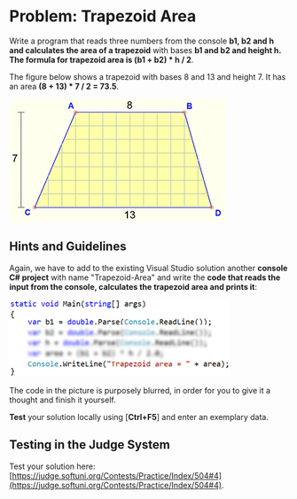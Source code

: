 # Problem: Trapezoid Area

Write a program that reads three numbers from the console **b1, b2 and h and calculates the area of a trapezoid** with bases **b1 and b2 and height h. The formula for trapezoid area is (b1 + b2) \* h / 2**.

The figure below shows a trapezoid with bases 8 and 13 and height 7. It has an area **(8 + 13) \* 7 / 2 = 73.5**.

![](../../../../assets/chapter-2-images/05.Trapezoid-area-01.png)

## Hints and Guidelines

Again, we have to add to the existing Visual Studio solution another **console C# project** with name "Trapezoid-Area" and write the **code that reads the input from the console, calculates the trapezoid area and prints it**:

![](../../../../assets/chapter-2-images/05.Trapezoid-area-02.png)

The code in the picture is purposely blurred, in order for you to give it a thought and finish it yourself.

**Test** your solution locally using \[**Ctrl+F5**] and enter an exemplary data.

## Testing in the Judge System

Test your solution here: [https://judge.softuni.org/Contests/Practice/Index/504#4](https://judge.softuni.org/Contests/Practice/Index/504#4).
